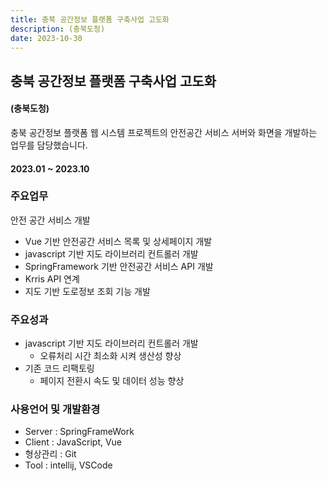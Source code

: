 ```yaml
---
title: 충북 공간정보 플랫폼 구축사업 고도화
description: (충북도청)
date: 2023-10-30
---
```


## 충북 공간정보 플랫폼 구축사업 고도화 

#### (충북도청)

충북 공간정보 플랫폼 웹 시스템 프로젝트의 안전공간 서비스 서버와 화면을 개발하는 업무를 담당했습니다.  

#### 2023.01 ~ 2023.10

### 주요업무

안전 공간 서비스 개발
- Vue 기반 안전공간 서비스 목록 및 상세페이지 개발 
- javascript 기반 지도 라이브러리 컨트롤러 개발 
- SpringFramework 기반 안전공간 서비스 API 개발
- Krris API 연계 
- 지도 기반 도로정보 조회 기능 개발
 
### 주요성과
- javascript 기반 지도 라이브러리 컨트롤러 개발
    - 오류처리 시간 최소화 시켜 생산성 향상 
- 기존 코드 리팩토링 
    - 페이지 전환시 속도 및 데이터 성능 향상 
		
### 사용언어 및 개발환경 

- Server : SpringFrameWork
- Client : JavaScript, Vue
- 형상관리 : Git
- Tool : intellij, VSCode
